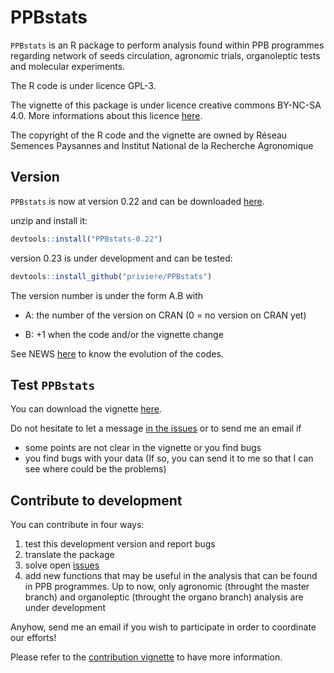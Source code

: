 # PPBstats

`PPBstats` is an R package to perform analysis found within PPB programmes regarding network of seeds circulation, agronomic trials, organoleptic tests and molecular experiments.

The R code is under licence GPL-3.

The vignette of this package is under licence creative commons BY-NC-SA 4.0. 
More informations about this licence [here](http://creativecommons.org/licenses/by-nc-sa/4.0/).

The copyright of the R code and the vignette are owned by Réseau Semences Paysannes and Institut National de la Recherche Agronomique

## Version
`PPBstats` is now at version 0.22 and can be downloaded [here](https://github.com/priviere/PPBstats/archive/v.022.zip).

unzip and install it:
```r
devtools::install("PPBstats-0.22")
```

version 0.23 is under development and can be tested:
```r
devtools::install_github("priviere/PPBstats")
```

The version number is under the form A.B with

* A: the number of the version on CRAN (0 = no version on CRAN yet)

* B: +1 when the code and/or the vignette change

See NEWS [here](https://github.com/priviere/PPBstats/blob/master/NEWS.md) to know the evolution of the codes.

## Test `PPBstats`

You can download the vignette [here](https://github.com/priviere/PPBstats/releases/download/v0.22/PPBstats.pdf).

Do not hesitate to let a message [in the issues](https://github.com/priviere/PPBstats/issues) or to send me an email if

- some points are not clear in the vignette or you find bugs
- you find bugs with your data (If so, you can send it to me so that I can see where could be the problems)


## Contribute to development

You can contribute in four ways:

1. test this development version and report bugs
2. translate the package
3. solve open [issues](https://github.com/priviere/PPBstats/issues)
4. add new functions that may be useful in the analysis that can be found in PPB programmes.
Up to now, only agronomic (throught the master branch) and organoleptic (throught the organo branch) analysis are under development

Anyhow, send me an email if you wish to participate in order to coordinate our efforts!

Please refer to the [contribution vignette](https://github.com/priviere/PPBstats/releases/download/v0.22/contribute_PPBstats.pdf) to have more information.

